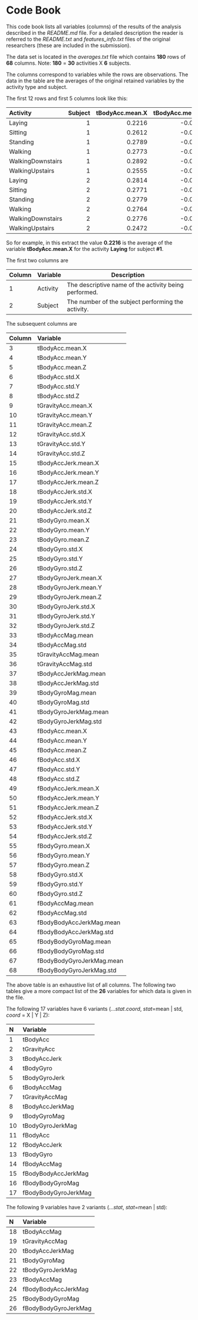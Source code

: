 

Code Book
=========

This code book lists all variables (columns) of the results of the analysis 
described in the *README.md* file. For a detailed description the reader is
referred to the *README.txt* and *features_info.txt* files of the original researchers
(these are included in the submission).

The data set is located in the *averages.txt* file which contains 
**180** rows of **68** columns.
Note: **180** = **30** activities X **6** subjects.

The columns correspond to variables while the rows are observations. The data in the table are the averages of the original retained variables by the activity type and subject.

The first 12 rows and first 5 columns look like this:


|Activity          | Subject| tBodyAcc.mean.X| tBodyAcc.mean.Y| tBodyAcc.mean.Z|
|:-----------------|-------:|---------------:|---------------:|---------------:|
|Laying            |       1|          0.2216|         -0.0405|         -0.1132|
|Sitting           |       1|          0.2612|         -0.0013|         -0.1045|
|Standing          |       1|          0.2789|         -0.0161|         -0.1106|
|Walking           |       1|          0.2773|         -0.0174|         -0.1111|
|WalkingDownstairs |       1|          0.2892|         -0.0099|         -0.1076|
|WalkingUpstairs   |       1|          0.2555|         -0.0240|         -0.0973|
|Laying            |       2|          0.2814|         -0.0182|         -0.1072|
|Sitting           |       2|          0.2771|         -0.0157|         -0.1092|
|Standing          |       2|          0.2779|         -0.0184|         -0.1059|
|Walking           |       2|          0.2764|         -0.0186|         -0.1055|
|WalkingDownstairs |       2|          0.2776|         -0.0227|         -0.1168|
|WalkingUpstairs   |       2|          0.2472|         -0.0214|         -0.1525|

So for example, in this extract the value **0.2216** is the average of the variable **tBodyAcc.mean.X** for the activity **Laying**
for subject **#1**.

The first two columns are

Column | Variable | Description
------ | -------- | ----------------
1      | Activity | The descriptive name of the activity being performed.
2      | Subject  | The number of the subject performing the activity.

The subsequent columns are


|Column |Variable                  |
|:------|:-------------------------|
|3      |tBodyAcc.mean.X           |
|4      |tBodyAcc.mean.Y           |
|5      |tBodyAcc.mean.Z           |
|6      |tBodyAcc.std.X            |
|7      |tBodyAcc.std.Y            |
|8      |tBodyAcc.std.Z            |
|9      |tGravityAcc.mean.X        |
|10     |tGravityAcc.mean.Y        |
|11     |tGravityAcc.mean.Z        |
|12     |tGravityAcc.std.X         |
|13     |tGravityAcc.std.Y         |
|14     |tGravityAcc.std.Z         |
|15     |tBodyAccJerk.mean.X       |
|16     |tBodyAccJerk.mean.Y       |
|17     |tBodyAccJerk.mean.Z       |
|18     |tBodyAccJerk.std.X        |
|19     |tBodyAccJerk.std.Y        |
|20     |tBodyAccJerk.std.Z        |
|21     |tBodyGyro.mean.X          |
|22     |tBodyGyro.mean.Y          |
|23     |tBodyGyro.mean.Z          |
|24     |tBodyGyro.std.X           |
|25     |tBodyGyro.std.Y           |
|26     |tBodyGyro.std.Z           |
|27     |tBodyGyroJerk.mean.X      |
|28     |tBodyGyroJerk.mean.Y      |
|29     |tBodyGyroJerk.mean.Z      |
|30     |tBodyGyroJerk.std.X       |
|31     |tBodyGyroJerk.std.Y       |
|32     |tBodyGyroJerk.std.Z       |
|33     |tBodyAccMag.mean          |
|34     |tBodyAccMag.std           |
|35     |tGravityAccMag.mean       |
|36     |tGravityAccMag.std        |
|37     |tBodyAccJerkMag.mean      |
|38     |tBodyAccJerkMag.std       |
|39     |tBodyGyroMag.mean         |
|40     |tBodyGyroMag.std          |
|41     |tBodyGyroJerkMag.mean     |
|42     |tBodyGyroJerkMag.std      |
|43     |fBodyAcc.mean.X           |
|44     |fBodyAcc.mean.Y           |
|45     |fBodyAcc.mean.Z           |
|46     |fBodyAcc.std.X            |
|47     |fBodyAcc.std.Y            |
|48     |fBodyAcc.std.Z            |
|49     |fBodyAccJerk.mean.X       |
|50     |fBodyAccJerk.mean.Y       |
|51     |fBodyAccJerk.mean.Z       |
|52     |fBodyAccJerk.std.X        |
|53     |fBodyAccJerk.std.Y        |
|54     |fBodyAccJerk.std.Z        |
|55     |fBodyGyro.mean.X          |
|56     |fBodyGyro.mean.Y          |
|57     |fBodyGyro.mean.Z          |
|58     |fBodyGyro.std.X           |
|59     |fBodyGyro.std.Y           |
|60     |fBodyGyro.std.Z           |
|61     |fBodyAccMag.mean          |
|62     |fBodyAccMag.std           |
|63     |fBodyBodyAccJerkMag.mean  |
|64     |fBodyBodyAccJerkMag.std   |
|65     |fBodyBodyGyroMag.mean     |
|66     |fBodyBodyGyroMag.std      |
|67     |fBodyBodyGyroJerkMag.mean |
|68     |fBodyBodyGyroJerkMag.std  |

The above table is an exhaustive list of all columns. The following two tables
give a more compact list of the **26** variables for
which data is given in the file.

The following 17 variables have 6 variants
(...*stat*.*coord*, *stat*=mean | std, *coord* = X | Y | Z):


|N  |Variable             |
|:--|:--------------------|
|1  |tBodyAcc             |
|2  |tGravityAcc          |
|3  |tBodyAccJerk         |
|4  |tBodyGyro            |
|5  |tBodyGyroJerk        |
|6  |tBodyAccMag          |
|7  |tGravityAccMag       |
|8  |tBodyAccJerkMag      |
|9  |tBodyGyroMag         |
|10 |tBodyGyroJerkMag     |
|11 |fBodyAcc             |
|12 |fBodyAccJerk         |
|13 |fBodyGyro            |
|14 |fBodyAccMag          |
|15 |fBodyBodyAccJerkMag  |
|16 |fBodyBodyGyroMag     |
|17 |fBodyBodyGyroJerkMag |

The following 9 variables have 2 variants (...*stat*, *stat*=mean | std):


|N  |Variable             |
|:--|:--------------------|
|18 |tBodyAccMag          |
|19 |tGravityAccMag       |
|20 |tBodyAccJerkMag      |
|21 |tBodyGyroMag         |
|22 |tBodyGyroJerkMag     |
|23 |fBodyAccMag          |
|24 |fBodyBodyAccJerkMag  |
|25 |fBodyBodyGyroMag     |
|26 |fBodyBodyGyroJerkMag |



